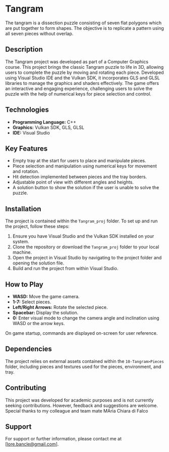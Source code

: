 # Tangram
The tangram is a dissection puzzle consisting of seven flat polygons which are put together to form shapes. The objective is to replicate a pattern using all seven pieces without overlap.

## Description
The Tangram project was developed as part of a Computer Graphics course. This project brings the classic Tangram puzzle to life in 3D, allowing users to complete the puzzle by moving and rotating each piece. Developed using Visual Studio IDE and the Vulkan SDK, it incorporates GLS and GLSL libraries to manage the graphics and shaders effectively. The game offers an interactive and engaging experience, challenging users to solve the puzzle with the help of numerical keys for piece selection and control.

## Technologies
- **Programming Language:** C++
- **Graphics:** Vulkan SDK, GLS, GLSL
- **IDE:** Visual Studio

## Key Features
- Empty tray at the start for users to place and manipulate pieces.
- Piece selection and manipulation using numerical keys for movement and rotation.
- Hit detection implemented between pieces and the tray borders.
- Adjustable point of view with different angles and heights.
- A solution button to show the solution if the user is unable to solve the puzzle.

## Installation
The project is contained within the `Tangram_proj` folder. To set up and run the project, follow these steps:
1. Ensure you have Visual Studio and the Vulkan SDK installed on your system.
2. Clone the repository or download the `Tangram_proj` folder to your local machine.
3. Open the project in Visual Studio by navigating to the project folder and opening the solution file.
4. Build and run the project from within Visual Studio.

## How to Play
- **WASD:** Move the game camera.
- **1-7:** Select pieces.
- **Left/Right Arrows:** Rotate the selected piece.
- **Spacebar:** Display the solution.
- **0:** Enter visual mode to change the camera angle and inclination using WASD or the arrow keys.

On game startup, commands are displayed on-screen for user reference.

## Dependencies
The project relies on external assets contained within the `10-Tangram>Pieces` folder, including pieces and textures used for the pieces, environment, and tray.

## Contributing
This project was developed for academic purposes and is not currently seeking contributions. However, feedback and suggestions are welcome.
Special thanks to my colleague and team mate MAria Chiara di Falco

## Support
For support or further information, please contact me at [lore.bancle@gmail.com].
